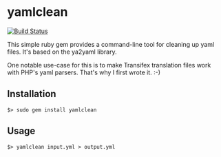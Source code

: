 yamlclean
=========

[![Build Status](https://travis-ci.org/sminnee/yamlclean.svg?branch=master)](https://travis-ci.org/sminnee/yamlclean)

This simple ruby gem provides a command-line tool for cleaning up yaml files.
It's based on the ya2yaml library.

One notable use-case for this is to make Transifex translation files work with PHP's
yaml parsers. That's why I first wrote it. :-)

Installation
------------

    $> sudo gem install yamlclean

Usage
-----

    $> yamlclean input.yml > output.yml
